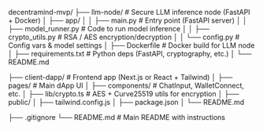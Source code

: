 decentramind-mvp/
├── llm-node/                  # Secure LLM inference node (FastAPI + Docker)
│   ├── app/
│   │   ├── main.py            # Entry point (FastAPI server)
│   │   ├── model_runner.py    # Code to run model inference
│   │   ├── crypto_utils.py    # RSA / AES encryption/decryption
│   │   └── config.py          # Config vars & model settings
│   ├── Dockerfile             # Docker build for LLM node
│   ├── requirements.txt       # Python deps (FastAPI, cryptography, etc.)
│   └── README.md

├── client-dapp/               # Frontend app (Next.js or React + Tailwind)
│   ├── pages/                 # Main dApp UI
│   ├── components/            # ChatInput, WalletConnect, etc.
│   ├── lib/crypto.ts          # AES + Curve25519 utils for encryption
│   ├── public/
│   ├── tailwind.config.js
│   ├── package.json
│   └── README.md

├── .gitignore
└── README.md                  # Main README with instructions
